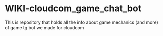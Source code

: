 # WIKI-cloudcom_game_chat_bot
This is repository that holds all the info about game mechanics (and more) of game tg bot we made for cloudcom
